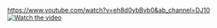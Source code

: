 https://www.youtube.com/watch?v=eh8d0ybBvb0&ab_channel=DJ10
[![Watch the video]()](https://www.youtube.com/watch?v=eh8d0ybBvb0&ab_channel=DJ10)
